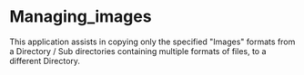 # Managing_images
This application assists in copying only the specified "Images" formats from a Directory / Sub directories containing multiple formats of files, to a different Directory. 
